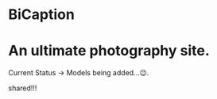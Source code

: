 # BiCaption

# An ultimate photography site.

Current Status -> Models being added...😉.


shared!!!
